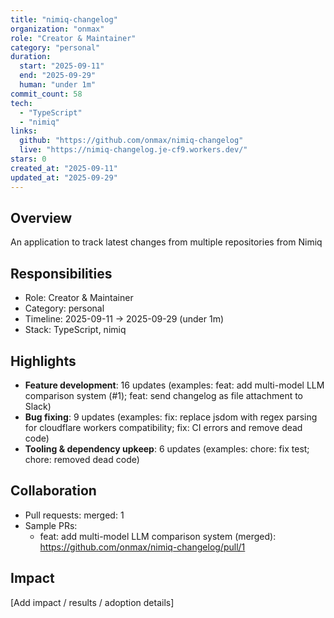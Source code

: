 ```yaml
---
title: "nimiq-changelog"
organization: "onmax"
role: "Creator & Maintainer"
category: "personal"
duration:
  start: "2025-09-11"
  end: "2025-09-29"
  human: "under 1m"
commit_count: 58
tech:
  - "TypeScript"
  - "nimiq"
links:
  github: "https://github.com/onmax/nimiq-changelog"
  live: "https://nimiq-changelog.je-cf9.workers.dev/"
stars: 0
created_at: "2025-09-11"
updated_at: "2025-09-29"
---
```

## Overview
An application to track latest changes from multiple repositories from Nimiq

## Responsibilities
- Role: Creator & Maintainer
- Category: personal
- Timeline: 2025-09-11 -> 2025-09-29 (under 1m)
- Stack: TypeScript, nimiq

## Highlights
- **Feature development**: 16 updates (examples: feat: add multi-model LLM comparison system (#1); feat: send changelog as file attachment to Slack)
- **Bug fixing**: 9 updates (examples: fix: replace jsdom with regex parsing for cloudflare workers compatibility; fix: CI errors and remove dead code)
- **Tooling & dependency upkeep**: 6 updates (examples: chore: fix test; chore: removed dead code)

## Collaboration
- Pull requests: merged: 1
- Sample PRs:
  - feat: add multi-model LLM comparison system (merged): https://github.com/onmax/nimiq-changelog/pull/1

## Impact
[Add impact / results / adoption details]
